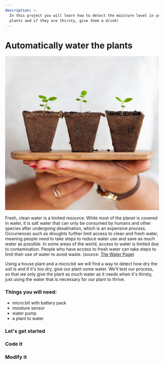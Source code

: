 ```yaml
---
description: >-
  In this project you will learn how to detect the moisture level in your house
  plants and if they are thirsty, give them a drink!
---
```


# Automatically water the plants

![plug plants](.gitbook/assets/daniel-hjalmarsson-269425-unsplash.jpg)

Fresh, clean water is a limited resource. While most of the planet is covered in water, it is salt water that can only be consumed by humans and other species after undergoing desalination, which is an expensive process. Occurrences such as droughts further limit access to clean and fresh water, meaning people need to take steps to reduce water use and save as much water as possible. In some areas of the world, access to water is limited due to contamination. People who have access to fresh water can take steps to limit their use of water to avoid waste. \(source: [The Water Page](http://www.thewaterpage.com/important-water.htm)\)

Using a house plant and a micro:bit we will find a way to detect how dry the soil is and if it's too dry, give our plant some water. We'll test our process, so that we only give the plant as much water as it needs when it's thirsty, just using the water that is necessary for our plant to thrive.

### Things you will need:

* micro:bit with battery pack
* moisture sensor 
* water pump
* a plant to water

### Let's get started

### Code it

### Modify it

